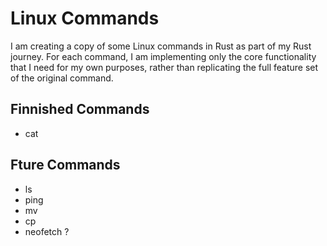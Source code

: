 # Linux Commands
I am creating a copy of some Linux commands in Rust as part of my Rust journey.
For each command, I am implementing only the core functionality that I need for my own purposes, rather than replicating the full feature set of the original command.

## Finnished Commands

- cat

## Fture Commands

- ls
- ping
- mv
- cp
- neofetch ?
